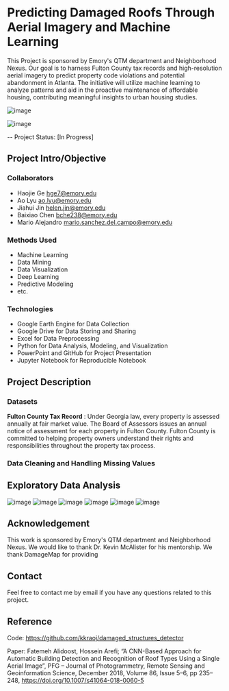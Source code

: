 # Predicting Damaged Roofs Through Aerial Imagery and Machine Learning
This Project is sponsored by Emory's QTM department and Neighborhood Nexus. Our goal is to harness Fulton County tax records and high-resolution aerial imagery to predict property code violations and potential abandonment in Atlanta. The initiative will utilize machine learning to analyze patterns and aid in the proactive maintenance of affordable housing, contributing meaningful insights to urban housing studies.

![image](https://github.com/lornalyu/QTM-Project/assets/157392307/d1d9deee-2d70-4d06-8683-da73d9032be7)

![image](https://github.com/lornalyu/QTM-Project/assets/157392307/0d5a4df3-d46c-4f60-bdaf-68015f6a2481)

-- Project Status: [In Progress]

## Project Intro/Objective

### Collaborators
* Haojie Ge hge7@emory.edu
* Ao Lyu ao.lyu@emory.edu
* Jiahui Jin helen.jin@emory.edu
* Baixiao Chen bche238@emory.edu
* Mario Alejandro mario.sanchez.del.campo@emory.edu

### Methods Used
* Machine Learning
* Data Mining
* Data Visualization
* Deep Learning
* Predictive Modeling
* etc.


### Technologies
* Google Earth Engine for Data Collection
* Google Drive for Data Storing and Sharing
* Excel for Data Preprocessing
* Python for Data Analysis, Modeling, and Visualization
* PowerPoint and GitHub for Project Presentation
* Jupyter Notebook for Reproducible Notebook


## Project Description

### Datasets
**Fulton County Tax Record** :
Under Georgia law, every property is assessed annually at fair market value. The Board of Assessors issues an annual notice of assessment for each property in Fulton County. Fulton County is committed to helping property owners understand their rights and responsibilities throughout the property tax process.
### Data Cleaning and Handling Missing Values

## Exploratory Data Analysis
![image](https://github.com/lornalyu/QTM-Project/assets/157392307/fe02956a-e4ec-4273-9e2d-cd0f3a39f67a)
![image](https://github.com/lornalyu/QTM-Project/assets/157392307/c0fb2f29-0ee3-494a-b83a-0ad1c3abc014)
![image](https://github.com/lornalyu/QTM-Project/assets/157392307/4dcefcbb-3cff-4e0e-8b42-1e3f47bfd777)
![image](https://github.com/lornalyu/QTM-Project/assets/157392307/63ef34d2-4457-4ebd-b6bb-8b393e0f2778)
![image](https://github.com/lornalyu/QTM-Project/assets/157392307/206a1e4d-e412-4238-99c7-044c74e6ac78)
![image](https://github.com/lornalyu/QTM-Project/assets/157392307/d4a2227a-51d9-4651-b264-631e31d8f001)


## Acknowledgement
This work is sponsored by Emory's QTM department and Neighborhood Nexus. We would like to thank Dr. Kevin McAlister for his mentorship. We thank DamageMap for providing 

## Contact
Feel free to contact me by email if you have any questions related to this project.

## Reference 
Code: https://github.com/kkraoj/damaged_structures_detector

Paper: Fatemeh Alidoost, Hossein Arefi; “A CNN-Based Approach for Automatic Building Detection and Recognition of Roof Types Using a Single Aerial Image”, PFG – Journal         of Photogrammetry, Remote Sensing and Geoinformation Science, December 2018, Volume 86, Issue 5–6, pp 235–248, https://doi.org/10.1007/s41064-018-0060-5

